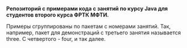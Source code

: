 **Репозиторий с примерами кода с занятий по курсу Java для студентов второго курса ФРТК МФТИ.**

Примеры сгруппированы по пакетам с номерами занятий.
Так, например, пакет для демонстраций с третьего занятия называется three. С четвертого - four, и так далее.